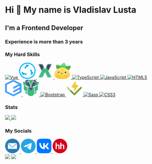 # Hi 👋 My name is Vladislav Lusta

## I'm a Frontend Developer

### Experience is more than 3 years

### My Hard Skills

<div>
  <a href="https://vuejs.org/" target="_blank" rel="noreferrer" title="Vue">
    <img src="https://raw.githubusercontent.com/danielcranney/readme-generator/main/public/icons/skills/vuejs-colored.svg" width="54" height="54" alt="Vue" />
  </a>

  <a href="https://quasar.dev/" target="_blank" rel="noreferrer" title="Quasar">
    <img src="quasar.svg" width="54" height="54" alt="quasar" />
  </a>

  <a href="https://vuex.vuejs.org/" target="_blank" rel="noreferrer" title="Vuex">
    <img src="vuex.svg" width="54" height="54" alt="Vuex" />
  </a>

  <a href="https://pinia.vuejs.org/" target="_blank" rel="noreferrer" title="Pinia">
    <img src="pinia.svg" width="54" height="54" alt="Pinia" />
  </a>

  <a href="https://www.typescriptlang.org/" target="_blank" rel="noreferrer" title="TypeScript">
    <img src="https://raw.githubusercontent.com/danielcranney/readme-generator/main/public/icons/skills/typescript-colored.svg" width="54" height="54" alt="TypeScript" />
  </a>

  <a href="https://developer.mozilla.org/en-US/docs/Web/JavaScript" target="_blank" rel="noreferrer" title="JavaScript">
    <img src="https://raw.githubusercontent.com/danielcranney/readme-generator/main/public/icons/skills/javascript-colored.svg" width="54" height="54" alt="JavaScript" />
  </a>

  <a href="https://developer.mozilla.org/en-US/docs/Glossary/HTML5" target="_blank" rel="noreferrer" title="HTML">
    <img src="https://raw.githubusercontent.com/danielcranney/readme-generator/main/public/icons/skills/html5-colored.svg" width="54" height="54" alt="HTML5" />
  </a>
</div>

<div>
  <!-- <a href="https://tailwindcss.com/" target="_blank" rel="noreferrer" title="Tailwind">
    <img src="tailwind.svg" width="54" height="54" alt="Tailwind" />
  </a> -->
  
  <a href="https://element-plus.org/en-US/" target="_blank" rel="noreferrer" title="Element plus">
    <img src="element-plus.svg" width="54" height="54" alt="Element plus" />
  </a>

  <a href="https://primevue.org/" target="_blank" rel="noreferrer" title="Prime vue">
    <img src="prime-vue.svg" width="54" height="54" alt="Prime vue" />
  </a>

  <a href="https://getbootstrap.com/" target="_blank" rel="noreferrer" title="Bootstrap">
    <img src="https://raw.githubusercontent.com/danielcranney/readme-generator/main/public/icons/skills/bootstrap-colored.svg" width="54" height="54" alt="Bootstrap" />
  </a>

  <a href="https://vitest.dev/" target="_blank" rel="noreferrer" title="Vitest">
    <img src="vitest.svg" width="54" height="54" alt="vitest" />
  </a>

  <a href="https://sass-lang.com/" target="_blank" rel="noreferrer" title="SASS">
    <img src="https://raw.githubusercontent.com/danielcranney/readme-generator/main/public/icons/skills/sass-colored.svg" width="54" height="54" alt="Sass" />
  </a>

  <a href="https://www.w3.org/TR/CSS/#css" target="_blank" rel="noreferrer" title="CSS">
    <img src="https://raw.githubusercontent.com/danielcranney/readme-generator/main/public/icons/skills/css3-colored.svg" width="54" height="54" alt="CSS3" />
  </a>
</div>

### Stats

<a href="https://github.com/Lustach">
  <img height="180em" src="https://github-readme-stats-eight-theta.vercel.app/api?username=Lustach&show_icons=true&theme=vue-dark&include_all_commits=true&count_private=true" />
  <img height="180em" src="https://github-readme-stats-eight-theta.vercel.app/api/top-langs/?username=Lustach&layout=compact&exclude_lang=java+r&theme=vue-dark" />
</a>

### My Socials

<div>
  <a href="mailto:lusta.vlad2001@gmail.com" target="_blank" rel="noreferrer" title="email">
    <img src="email.svg" width="48" height="48" alt="email"/>
  </a>

  <a href="https://t.me/Lustach" target="_blank" rel="noreferrer" title="telegram">
    <img src="telegram.svg" width="48" height="48" alt="telegram"/>
  </a>

  <a href="https://vk.com/darwinx64" target="_blank" rel="noreferrer" title="vk">
    <img src="vk.svg" width="48" height="48" alt="vk"/>
  </a>

  <a href="https://krasnodar.hh.ru/resume/d35c57baff0728b9b40039ed1f4c534a526557" target="_blank" rel="noreferrer" title="hh">
    <img src="hh.svg" width="48" height="48" alt="hh" />
  </a>
</div>

<img src="https://badges.pufler.dev/visits/Lustach/Lustach?style=flat-square&color=6875f5&logo=github" />
<img src="https://badges.pufler.dev/visits/Lustach/Lustach" />